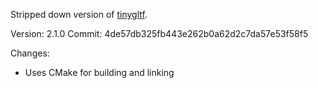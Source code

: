 Stripped down version of [tinygltf](https://github.com/syoyo/tinygltf).

Version: 2.1.0
Commit: 4de57db325fb443e262b0a62d2c7da57e53f58f5

Changes:
* Uses CMake for building and linking

